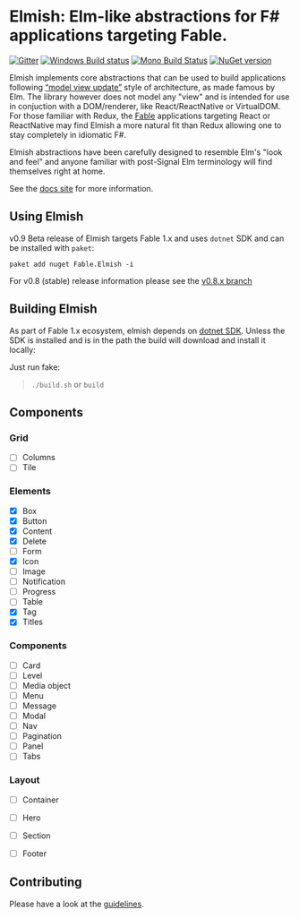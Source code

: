 Elmish: Elm-like abstractions for F# applications targeting Fable.
=======

[![Gitter](https://badges.gitter.im/gitterHQ/gitter.svg)](https://gitter.im/fable-compiler/Fable)
[![Windows Build status](https://ci.appveyor.com/api/projects/status/c8k7a67evgci6ama?svg=true)](https://ci.appveyor.com/project/et1975/elmish)
[![Mono Build Status](https://travis-ci.org/fable-elmish/elmish.svg "Mono Build Status")](https://travis-ci.org/fable-elmish/elmish)
[![NuGet version](https://badge.fury.io/nu/Fable.Elmish.svg)](https://badge.fury.io/nu/Fable.Elmish)

Elmish implements core abstractions that can be used to build applications following [“model view update”](http://www.elm-tutorial.org/en/02-elm-arch/01-introduction.html) style of architecture, as made famous by Elm.
The library however does not model any "view" and is intended for use in conjuction with a DOM/renderer, like React/ReactNative or VirtualDOM.
For those familiar with Redux, the [Fable](https://github.com/fable-compiler) applications targeting React or ReactNative may find Elmish a more natural fit than Redux allowing one to stay completely in idiomatic F#.

Elmish abstractions have been carefully designed to resemble Elm's "look and feel" and anyone familiar with post-Signal Elm terminology will find themselves right at home.

See the [docs site](https://fable-elmish.github.io/elmish/) for more information.


Using Elmish
------
v0.9 Beta release of Elmish targets Fable 1.x and uses `dotnet` SDK and can be installed with `paket`:

`paket add nuget Fable.Elmish -i`

For v0.8 (stable) release information please see the [v0.8.x branch](https://github.com/fable-elmish/elmish/tree/v0.8.x)


Building Elmish
------
As part of Fable 1.x ecosystem, elmish depends on [dotnet SDK](https://www.microsoft.com/net/download/core).
Unless the SDK is installed and is in the path the build will download and install it locally:

Just run fake:
> `./build.sh` or `build`


Components
------
### Grid
 - [ ] Columns
 - [ ] Tile

### Elements
 - [X] Box
 - [X] Button
 - [X] Content
 - [X] Delete
 - [ ] Form
 - [X] Icon
 - [ ] Image
 - [ ] Notification
 - [ ] Progress
 - [ ] Table
 - [X] Tag
 - [X] Titles

### Components
 - [ ] Card
 - [ ] Level
 - [ ] Media object
 - [ ] Menu
 - [ ] Message
 - [ ] Modal
 - [ ] Nav
 - [ ] Pagination
 - [ ] Panel
 - [ ] Tabs
### Layout
 - [ ] Container
 - [ ] Hero
 - [ ] Section
 - [ ] Footer


Contributing
------
Please have a look at the [guidelines](https://github.com/fable-elmish/elmish/blob/master/.github/CONTRIBUTING.md).
